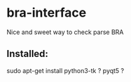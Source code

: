 # bra-interface
Nice and sweet way to check parse BRA


## Installed:

sudo apt-get install python3-tk
? pyqt5 ?
